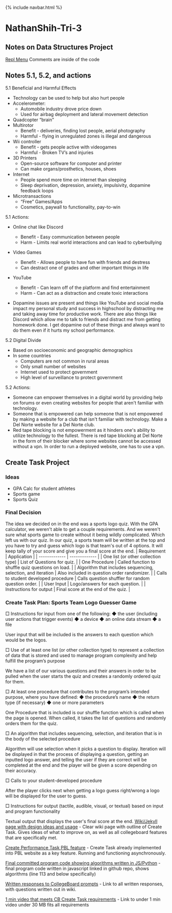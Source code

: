 {% include navbar.html %}

# NathanShih-Tri-3



## Notes on Data Structures Project
[Repl Menu](https://replit.com/@TankeeTort/NathanShih-Tri-3)
Comments are inside of the code

## Notes 5.1, 5.2, and actions
5.1 Beneficial and Harmful Effects
* Technology can be used to help but also hurt people
* Accelerometer:
  * Automobile industry drove price down
  * Used for airbag deployment and lateral movement detection
* Quadcopter “brain”
* Multirotor
  * Benefit - deliveries, finding lost people, aerial photography
  * Harmful - flying in unregulated zones is illegal and dangerous
* Wii controller
  * Benefit - gets people active with videogames
  * Harmful - Broken TV’s and injuries
* 3D Printers
  * Open-source software for computer and printer
  * Can make organs/prosthetics, houses, shoes
* Internet
  * People spend more time on internet than sleeping
  * Sleep deprivation, depression, anxiety, impulsivity, dopamine feedback loops
* Microtransactions
  * “Free” Games/Apps
  * Cosmetics, paywall to functionality, pay-to-win

5.1 Actions:
* Online chat like Discord
  * Benefit - Easy communication between people
  * Harm - Limits real world interactions and can lead to cyberbullying
* Video Games
  * Benefit - Allows people to have fun with friends and destress
  * Can destract one of grades and other important things in life
* YouTube
  * Benefit - Can learn off of the platform and find entertainment
  * Harm - Can act as a distraction and create toxic interactions

* Dopamine issues are present and things like YouTube and social media impact my personal study and success in highschool by distracting me and taking away time for productive work. There are also things like Discord which allow me to talk to friends and distract me from getting homework done. I get dopamine out of these things and always want to do them even if it hurts my school performance.

5.2 Digital Divide
* Based on socioeconomic and geographic demographics
* In some countries
  * Computers are not common in rural areas
  * Only small number of websites
  * Internet used to protect government
  * High level of surveillance to protect government

5.2 Actions:
* Someone can empower themselves in a digital world by providing help on forums or even creating websites for people that aren't familiar with technology.
* Someone that is empowered can help someone that is not empowered by making a website for a club that isn't familiar with technology. Make a Del Norte website for a Del Norte club.
* Red tape blocking is not empowerment as it hinders one's ability to utilize technology to the fullest. There is red tape blocking at Del Norte in the form of their blocker where some websites cannot be accessed without a vpn. In order to run a deployed website, one has to use a vpn.

## Create Task Project
### Ideas
* GPA Calc for student athletes
* Sports game
* Sports Quiz
### Final Decision
The idea we decided on in the end was a sports logo quiz. With the GPA calculator, we weren't able to get a couple requirements. And we weren't sure what sports game to create without it being wildly complicated. Which left us with our quiz. In our quiz, a sports team will be written at the top and you have to try and guess which logo is that team's out of 4 options. It will keep tally of your score and give you a final score at the end.
| Requirement  | Application |
| ------------- | ------------- |
| One list (or other collection type) | List of Questions for quiz.  |
| One Procedure  | Called function to shuffle quiz questions on load.  |
| Algorithm that includes sequencing, selection, and iteration  | Also included in question order randomizer. |
| Calls to student developed procedure | Calls question shuffler for random question order. |
| User Input  | Logo/answers for each question. |
| Instructions for output  | Final score at the end of the quiz. |

### Create Task Plan: Sports Team Logo Guesser Game

□ Instructions for input from one of the following: ◆ the user (including user actions that trigger events) ◆ a device ◆ an online data stream ◆ a file

User input that will be included is the answers to each question which would be the logos.

□ Use of at least one list (or other collection type) to represent a collection of data that is stored and used to manage program complexity and help fulfill the program’s purpose

We have a list of our various questions and their answers in order to be pulled when the user starts the quiz and creates a randomly ordered quiz for them.

□ At least one procedure that contributes to the program’s intended purpose, where you have defined: ◆ the procedure’s name ◆ the return type (if necessary) ◆ one or more parameters

One Procedure that is included is our shuffle function which is called when the page is opened. When called, it takes the list of questions and randomly orders them for the quiz.

□ An algorithm that includes sequencing, selection, and iteration that is in the body of the selected procedure

Algorithm will use selection when it picks a question to display. Iteration will be displayed in that the process of displaying a question, getting an inputted logo answer, and telling the user if they are correct will be completed at the end and the player will be given a score depending on their accuracy. 
   
□ Calls to your student-developed procedure

After the player clicks next when getting a logo guess right/wrong a logo will be displayed for the user to guess.

□ Instructions for output (tactile, audible, visual, or textual) based on input and program functionality

Textual output that displays the user's final score at the end. 
[Wiki/Jekyll page with design ideas and usage](https://github.com/NoahJ214/Team-Aaiaa-Project-Tri-2/wiki/Create-Task-Plan-Tim,-Nat,-Noa) - Clear wiki page with outline of Create Task. Gives ideas of what to improve on, as well as all collegeboard features that are specifically met. 

[Create Performance Task PBL feature](https://aaiaa.crabdance.com/imageQuiz) - Create Task already implemented into PBL website as a key feature. Running and functioning asynchronously. 

[Final committed program code showing algorithms written in JS/Python](https://github.com/NoahJ214/Team-Aaiaa-Project-Tri-2/blob/main/templates/imageQuiz.html) - final program code written in javascript linked in github repo, shows algorithms (line 113 and below specifically)

[Written responses to CollegeBoard prompts](https://github.com/NoahJ214/Team-Aaiaa-Project-Tri-2/wiki/Written-Responses-CB-Create-Task-Nat,-Tim,-Noa) - Link to all written responses, with questions written out in wiki.

[1 min video that meets CB Create Task requirements](https://www.youtube.com/watch?v=tIFjXzPk2rs&feature=youtu.be) - Link to under 1 min video under 30 MB fits all requirements
